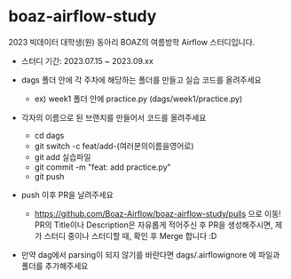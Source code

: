 # boaz-airflow-study

2023 빅데이터 대학생(원) 동아리 BOAZ의 여름방학 Airflow 스터디입니다.

- 스터디 기간: 2023.07.15 ~ 2023.09.xx
- dags 폴더 안에 각 주차에 해당하는 폴더를 만들고 실습 코드를 올려주세요
    - ex) week1 폴더 안에 practice.py (dags/week1/practice.py)

- 각자의 이름으로 된 브랜치를 만들어서 코드를 올려주세요
    - cd dags
    - git switch -c feat/add-(여러분의이름을영어로)
    - git add 실습파일
    - git commit -m "feat: add practice.py"
    - git push  

- push 이후 PR을 날려주세요
    - https://github.com/Boaz-Airflow/boaz-airflow-study/pulls 으로 이동! <br>
    PR의 Title이나 Description은 자유롭게 적어주신 후 PR을 생성해주시면, 제가 스터디 중이나 스터디할 때, 확인 후 Merge 합니다 :D

- 만약 dag에서 parsing이 되지 않기를 바란다면 dags/.airflowignore 에 파일과 폴더를 추가해주세요
